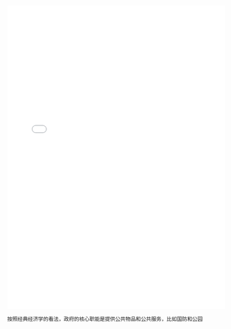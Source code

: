 <embed src="/book/置身事内：中国政府与经济发展.pdf" type="application/pdf" height="700" width="100%">


```
按照经典经济学的看法，政府的核心职能是提供公共物品和公共服务，比如国防和公园
```